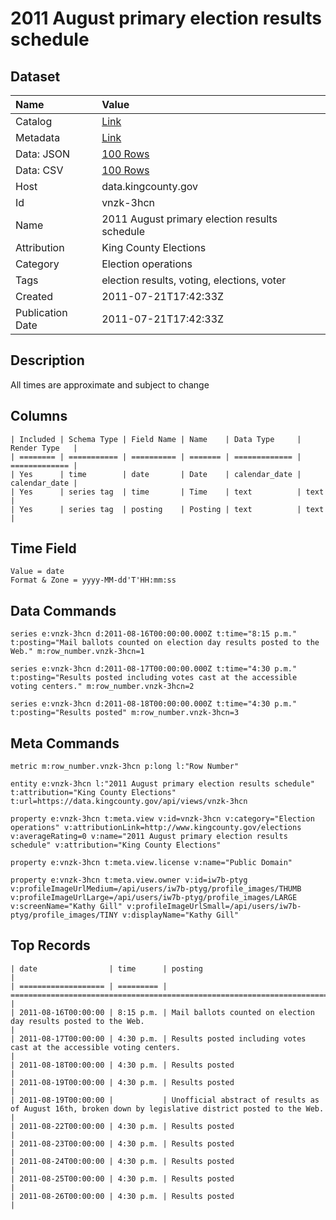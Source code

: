 # 2011 August primary election results schedule

## Dataset

| Name | Value |
| :--- | :---- |
| Catalog | [Link](https://catalog.data.gov/dataset/2011-august-primary-election-results-schedule-ad91e) |
| Metadata | [Link](https://data.kingcounty.gov/api/views/vnzk-3hcn) |
| Data: JSON | [100 Rows](https://data.kingcounty.gov/api/views/vnzk-3hcn/rows.json?max_rows=100) |
| Data: CSV | [100 Rows](https://data.kingcounty.gov/api/views/vnzk-3hcn/rows.csv?max_rows=100) |
| Host | data.kingcounty.gov |
| Id | vnzk-3hcn |
| Name | 2011 August primary election results schedule |
| Attribution | King County Elections |
| Category | Election operations |
| Tags | election results, voting, elections, voter |
| Created | 2011-07-21T17:42:33Z |
| Publication Date | 2011-07-21T17:42:33Z |

## Description

All times are approximate and subject to change

## Columns

```ls
| Included | Schema Type | Field Name | Name    | Data Type     | Render Type   |
| ======== | =========== | ========== | ======= | ============= | ============= |
| Yes      | time        | date       | Date    | calendar_date | calendar_date |
| Yes      | series tag  | time       | Time    | text          | text          |
| Yes      | series tag  | posting    | Posting | text          | text          |
```

## Time Field

```ls
Value = date
Format & Zone = yyyy-MM-dd'T'HH:mm:ss
```

## Data Commands

```ls
series e:vnzk-3hcn d:2011-08-16T00:00:00.000Z t:time="8:15 p.m." t:posting="Mail ballots counted on election day results posted to the Web." m:row_number.vnzk-3hcn=1

series e:vnzk-3hcn d:2011-08-17T00:00:00.000Z t:time="4:30 p.m." t:posting="Results posted including votes cast at the accessible voting centers." m:row_number.vnzk-3hcn=2

series e:vnzk-3hcn d:2011-08-18T00:00:00.000Z t:time="4:30 p.m." t:posting="Results posted" m:row_number.vnzk-3hcn=3
```

## Meta Commands

```ls
metric m:row_number.vnzk-3hcn p:long l:"Row Number"

entity e:vnzk-3hcn l:"2011 August primary election results schedule" t:attribution="King County Elections" t:url=https://data.kingcounty.gov/api/views/vnzk-3hcn

property e:vnzk-3hcn t:meta.view v:id=vnzk-3hcn v:category="Election operations" v:attributionLink=http://www.kingcounty.gov/elections v:averageRating=0 v:name="2011 August primary election results schedule" v:attribution="King County Elections"

property e:vnzk-3hcn t:meta.view.license v:name="Public Domain"

property e:vnzk-3hcn t:meta.view.owner v:id=iw7b-ptyg v:profileImageUrlMedium=/api/users/iw7b-ptyg/profile_images/THUMB v:profileImageUrlLarge=/api/users/iw7b-ptyg/profile_images/LARGE v:screenName="Kathy Gill" v:profileImageUrlSmall=/api/users/iw7b-ptyg/profile_images/TINY v:displayName="Kathy Gill"
```

## Top Records

```ls
| date                | time      | posting                                                                                                  | 
| =================== | ========= | ======================================================================================================== | 
| 2011-08-16T00:00:00 | 8:15 p.m. | Mail ballots counted on election day results posted to the Web.                                          | 
| 2011-08-17T00:00:00 | 4:30 p.m. | Results posted including votes cast at the accessible voting centers.                                    | 
| 2011-08-18T00:00:00 | 4:30 p.m. | Results posted                                                                                           | 
| 2011-08-19T00:00:00 | 4:30 p.m. | Results posted                                                                                           | 
| 2011-08-19T00:00:00 |           | Unofficial abstract of results as of August 16th, broken down by legislative district posted to the Web. | 
| 2011-08-22T00:00:00 | 4:30 p.m. | Results posted                                                                                           | 
| 2011-08-23T00:00:00 | 4:30 p.m. | Results posted                                                                                           | 
| 2011-08-24T00:00:00 | 4:30 p.m. | Results posted                                                                                           | 
| 2011-08-25T00:00:00 | 4:30 p.m. | Results posted                                                                                           | 
| 2011-08-26T00:00:00 | 4:30 p.m. | Results posted                                                                                           | 
```